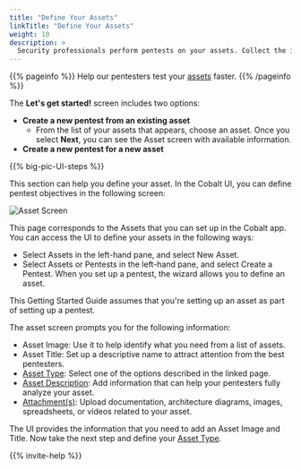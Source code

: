 ```yaml
---
title: "Define Your Assets"
linkTitle: "Define Your Assets"
weight: 10
description: >
  Security professionals perform pentests on your assets. Collect the info they need.
---
```


{{% pageinfo %}}
Help our pentesters test your [assets](../glossary#asset) faster.
{{% /pageinfo %}}

The **Let's get started!** screen includes two options:

- **Create a new pentest from an existing asset**
  - From the list of your assets that appears, choose an asset. Once you select **Next**, you can see the Asset screen with available information.
- **Create a new pentest for a new asset**

<!-- For content, see https://github.com/cobalthq/cobalt-product-public-docs/blob/main/layouts/shortcodes/big-pic-UI-steps.md -->
{{% big-pic-UI-steps %}}

This section can help you define your asset. In the Cobalt UI, you can
define pentest objectives in the following screen:

![Asset Screen](/gsg/PentestWizardAsset.png "Define your asset here")

This page corresponds to the Assets that you can set up in the Cobalt app.
You can access the UI to define your assets in the following ways:

- Select Assets in the left-hand pane, and select New Asset.
- Select Assets or Pentests in the left-hand pane, and select Create a Pentest.
  When you set up a pentest, the wizard allows you to define an asset.

This Getting Started Guide assumes that you're setting up an asset as part of
setting up a pentest.

The asset screen prompts you for the following information:

- Asset Image: Use it to help identify what you need from a list of assets.
- Asset Title: Set up a descriptive name to attract attention from the best pentesters.
- [Asset Type](./asset-type): Select one of the options described in the linked page.
- [Asset Description](./asset-description): Add information that can help your
  pentesters fully analyze your asset.
- [Attachment(s)](./asset-description/#attachments): Upload documentation,
  architecture diagrams, images, spreadsheets, or videos related to your asset.

The UI provides the information that you need to add an Asset Image and Title.
Now take the next step and define your [Asset Type](./asset-type).

<!-- For content, see https://github.com/cobalthq/cobalt-product-public-docs/blob/main/layouts/shortcodes/invite-help.md -->
{{% invite-help %}}
